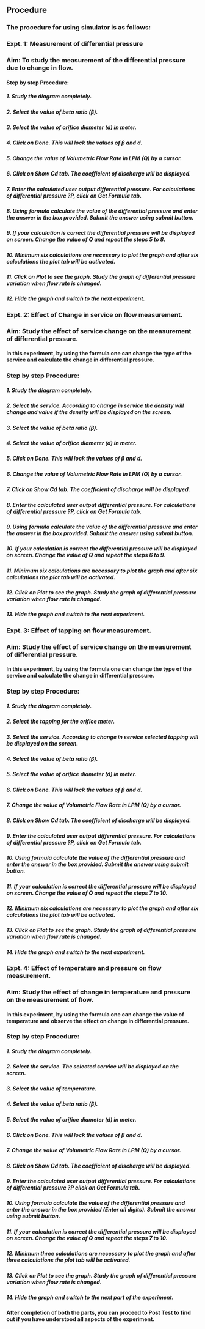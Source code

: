 ## Procedure
### **The procedure for using simulator is as follows:**
 
### **Expt. 1: Measurement of differential pressure**

### **Aim:** To study the measurement of the differential pressure due to change in flow.

#### **Step by step Procedure:**
##### 1. Study the diagram completely.
##### 2. Select the value of beta ratio (&beta;).
##### 3. Select the value of orifice diameter (d) in meter.
##### 4. Click on Done. This will lock the values of	&beta; and d.
##### 5. Change the value of Volumetric Flow Rate in LPM (Q) by a cursor.
##### 6. Click on Show Cd tab. The coefficient of discharge will be displayed.
##### 7. Enter the calculated user output differential pressure. For calculations of differential pressure ?P, click on Get Formula tab.
##### 8. Using formula calculate the value of the differential pressure and enter the answer in the box provided. Submit the answer using submit button.
##### 9. If your calculation is correct the differential pressure will be displayed on screen. Change the value of Q and repeat the steps 5 to 8.
##### 10. Minimum six calculations are necessary to plot the graph and after six calculations the plot tab will be activated.
##### 11. Click on Plot to see the graph. Study the graph of differential pressure variation when flow rate is changed.
##### 12. Hide the graph and switch to the next experiment.

### Expt. 2: Effect of Change in service on flow measurement.

### **Aim**: Study the effect of service change on the measurement of differential pressure.   

#### In this experiment, by using the formula one can change the type of the service and calculate the change in differential pressure.

### Step by step Procedure:
##### 1. Study the diagram completely.

##### 2. Select the service. According to change in service the density will change and value if the density will be displayed on the screen.

##### 3. Select the value of beta ratio (&beta;).

##### 4. Select the value of orifice diameter (d) in meter.

##### 5. Click on Done. This will lock the values of &beta; and d.

##### 6. Change the value of Volumetric Flow Rate in LPM (Q) by a cursor.

##### 7. Click on Show Cd tab. The coefficient of discharge will be displayed.

##### 8. Enter the calculated user output differential pressure. For calculations of differential pressure ?P, click on Get Formula tab.

##### 9. Using formula calculate the value of the differential pressure and enter the answer in the box provided. Submit the answer using submit button.

##### 10.  If your calculation is correct the differential pressure will be displayed on screen. Change the value of Q and repeat the steps 6 to 9.

##### 11.  Minimum six calculations are necessary to plot the graph and after six calculations the plot tab will be activated.

##### 12.  Click on Plot to see the graph. Study the graph of differential pressure variation when flow rate is changed.

##### 13.  Hide the graph and switch to the next experiment.

### Expt. 3: Effect of tapping on flow measurement.

### **Aim:** Study the effect of service change on the measurement of differential pressure.   

#### In this experiment, by using the formula one can change the type of the service and calculate the change in differential pressure.

### Step by step Procedure:
##### 1. Study the diagram completely.

##### 2. Select the tapping for the orifice meter.

##### 3. Select the service. According to change in service selected tapping will be displayed on the screen.

##### 4. Select the value of beta ratio (&beta;).

##### 5. Select the value of orifice diameter (d) in meter.

##### 6. Click on Done. This will lock the values of &beta; and d.

##### 7. Change the value of Volumetric Flow Rate in LPM (Q) by a cursor.

##### 8. Click on Show Cd tab. The coefficient of discharge will be displayed.

##### 9. Enter the calculated user output differential pressure. For calculations of differential pressure ?P, click on Get Formula tab.

##### 10. Using formula calculate the value of the differential pressure and enter the answer in the box provided. Submit the answer using submit button.

##### 11. If your calculation is correct the differential pressure will be displayed on screen. Change the value of Q and repeat the steps 7 to 10.

##### 12. Minimum six calculations are necessary to plot the graph and after six calculations the plot tab will be activated.

##### 13. Click on Plot to see the graph. Study the graph of differential pressure variation when flow rate is changed.

##### 14. Hide the graph and switch to the next experiment.

### Expt. 4: Effect of temperature and pressure on flow measurement.

### **Aim:** Study the effect of change in temperature and pressure on the measurement of flow.   

#### In this experiment, by using the formula one can change the value of temperature and observe the effect on change in differential pressure.

### Step by step Procedure:
##### 1. Study the diagram completely.

##### 2. Select the service. The selected service will be displayed on the screen.

##### 3. Select the value of temperature.

##### 4. Select the value of beta ratio (&beta;).

##### 5. Select the value of orifice diameter (d) in meter.

##### 6. Click on Done. This will lock the values of &beta; and d.

##### 7. Change the value of Volumetric Flow Rate in LPM (Q) by a cursor.

##### 8. Click on Show Cd tab. The coefficient of discharge will be displayed.

##### 9. Enter the calculated user output differential pressure. For calculations of differential pressure ?P click on Get Formula tab.

##### 10. Using formula calculate the value of the differential pressure and enter the answer in the box provided (Enter all digits). Submit the answer using submit button.

##### 11. If your calculation is correct the differential pressure will be displayed on screen. Change the value of Q and repeat the steps 7 to 10.

##### 12. Minimum three calculations are necessary to plot the graph and after three calculations the plot tab will be activated.

##### 13. Click on Plot to see the graph. Study the graph of differential pressure variation when flow rate is changed.

##### 14. Hide the graph and switch to the next part of the experiment.
#### After completion of both the parts, you can proceed to Post Test to find out if you have understood all aspects of the experiment.

